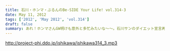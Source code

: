 ```yaml
---
title: 石川・ホンマ・ぶるんのBe-SIDE Your Life! vol.314-3
date: May 11, 2012
tags: ['2012', 'May 2012', 'vol.314']
draft: false
summary: あれ！ホンマさんGW明けも意外と多忙みたいな～～。石川サンのダイエット宣言再び・・・体重の乱高下が心配なところですね＾＾NAMAE
---
```


http://project-phi.ddo.jp/ishikawa/ishikawa314_3.mp3
